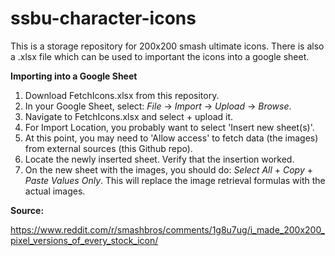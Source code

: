 # ssbu-character-icons
This is a storage repository for 200x200 smash ultimate icons.
There is also a .xlsx file which can be used to important the icons into a google sheet.

**Importing into a Google Sheet**
1. Download FetchIcons.xlsx from this repository.
2. In your Google Sheet, select: _File_ -> _Import_ -> _Upload_ -> _Browse_.
3. Navigate to FetchIcons.xlsx and select + upload it.
4. For Import Location, you probably want to select 'Insert new sheet(s)'.
5. At this point, you may need to 'Allow access' to fetch data (the images) from external sources (this Github repo).
6. Locate the newly inserted sheet. Verify that the insertion worked.
7. On the new sheet with the images, you should do: _Select All_ + _Copy_ + _Paste Values Only_. This will replace the image retrieval formulas with the actual images.

**Source:**

https://www.reddit.com/r/smashbros/comments/1g8u7ug/i_made_200x200_pixel_versions_of_every_stock_icon/
